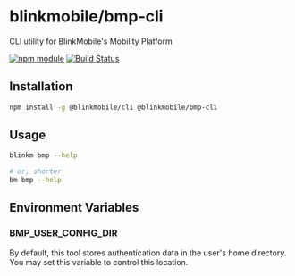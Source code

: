 # blinkmobile/bmp-cli

CLI utility for BlinkMobile's Mobility Platform

[![npm module](https://img.shields.io/npm/v/@blinkmobile/bmp-cli.svg)](https://www.npmjs.com/package/@blinkmobile/bmp-cli)
[![Build Status](https://travis-ci.org/blinkmobile/bmp-cli.svg?branch=master)](https://travis-ci.org/blinkmobile/bmp-cli)


## Installation

```sh
npm install -g @blinkmobile/cli @blinkmobile/bmp-cli
```


## Usage

```sh
blinkm bmp --help

# or, shorter
bm bmp --help
```


## Environment Variables

### BMP_USER_CONFIG_DIR

By default, this tool stores authentication data in the user's home directory.
You may set this variable to control this location.
